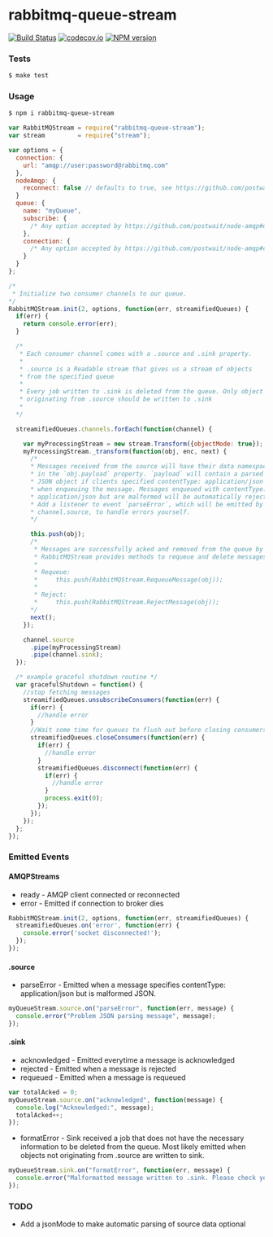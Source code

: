 # rabbitmq-queue-stream
[![Build Status](https://travis-ci.org/classdojo/rabbitmq-queue-stream.svg?branch=master)](https://travis-ci.org/classdojo/rabbitmq-queue-stream)
[![codecov.io](https://codecov.io/github/classdojo/rabbitmq-queue-stream/coverage.svg?branch=master)](https://codecov.io/github/classdojo/rabbitmq-queue-stream?branch=master)
[![NPM version](https://badge.fury.io/js/rabbitmq-queue-stream.png)](http://badge.fury.io/js/rabbitmq-queue-stream)


### Tests
```bash
$ make test
```

### Usage
```bash
$ npm i rabbitmq-queue-stream
```

```javascript
var RabbitMQStream = require("rabbitmq-queue-stream");
var stream         = require("stream");

var options = {
  connection: {
    url: "amqp://user:password@rabbitmq.com"
  },
  nodeAmqp: {
    reconnect: false // defaults to true, see https://github.com/postwait/node-amqp#connection-options-and-url (search for reconnect)
  }
  queue: {
    name: "myQueue",
    subscribe: {
      /* Any option accepted by https://github.com/postwait/node-amqp#queuesubscribeoptions-listener */
    },
    connection: {
      /* Any option accepted by https://github.com/postwait/node-amqp#connectionqueuename-options-opencallback */
    }
  }
};

/*
 * Initialize two consumer channels to our queue.
*/
RabbitMQStream.init(2, options, function(err, streamifiedQueues) {
  if(err) {
    return console.error(err);
  }

  /*
   * Each consumer channel comes with a .source and .sink property.
   * 
   * .source is a Readable stream that gives us a stream of objects
   * from the specified queue
   *
   * Every job written to .sink is deleted from the queue. Only object
   * originating from .source should be written to .sink
   *
  */

  streamifiedQueues.channels.forEach(function(channel) {

    var myProcessingStream = new stream.Transform({objectMode: true});
    myProcessingStream._transform(function(obj, enc, next) {
      /*
      * Messages received from the source will have their data namespaced
      * in the `obj.payload` property. `payload` will contain a parsed 
      * JSON object if clients specified contentType: application/json
      * when enqueuing the message. Messages enqueued with contentType:
      * application/json but are malformed will be automatically rejected.
      * Add a listener to event `parseError`, which will be emitted by
      * channel.source, to handle errors yourself.
      */

      this.push(obj);
      /*
       * Messages are successfully acked and removed from the queue by default.
       * RabbitMQStream provides methods to requeue and delete messages too.
       *
       * Requeue:
       *     this.push(RabbitMQStream.RequeueMessage(obj));
       *
       * Reject:
       *     this.push(RabbitMQStream.RejectMessage(obj));
      */
      next();
    });

    channel.source
      .pipe(myProcessingStream)
      .pipe(channel.sink);
  });

  /* example graceful shutdown routine */
  var gracefulShutdown = function() {
    //stop fetching messages
    streamifiedQueues.unsubscribeConsumers(function(err) {
      if(err) {
        //handle error
      }
      //Wait some time for queues to flush out before closing consumers.
      streamifiedQueues.closeConsumers(function(err) {
        if(err) {
          //handle error
        }
        streamifiedQueues.disconnect(function(err) {
          if(err) {
            //handle error
          }
          process.exit(0);
        });
      });
    });
  };
});
```

### Emitted Events

#### AMQPStreams

* ready - AMQP client connected or reconnected
* error - Emitted if connection to broker dies
```javascript
RabbitMQStream.init(2, options, function(err, streamifiedQueues) {
  streamifiedQueues.on('error', function(err) {
    console.error('socket disconnected!');
  });
});
```

#### .source
* parseError - Emitted when a message specifies contentType: application/json but is malformed JSON.
```javascript
myQueueStream.source.on("parseError", function(err, message) {
  console.error("Problem JSON parsing message", message);
});
```

#### .sink
* acknowledged  - Emitted everytime a message is acknowledged
* rejected      - Emitted when a message is rejected
* requeued      - Emitted when a message is requeued
```javascript
var totalAcked = 0;
myQueueStream.source.on("acknowledged", function(message) {
  console.log("Acknowledged:", message);
  totalAcked++;
});
```
* formatError - Sink received a job that does not have the necessary information to be deleted from the queue. Most likely emitted when objects not originating from .source are written to sink.
```javascript
myQueueStream.sink.on("formatError", function(err, message) {
  console.error("Malformatted message written to .sink. Please check your pipeline configuration", message);
});
```

### TODO

* Add a jsonMode to make automatic parsing of source data optional

